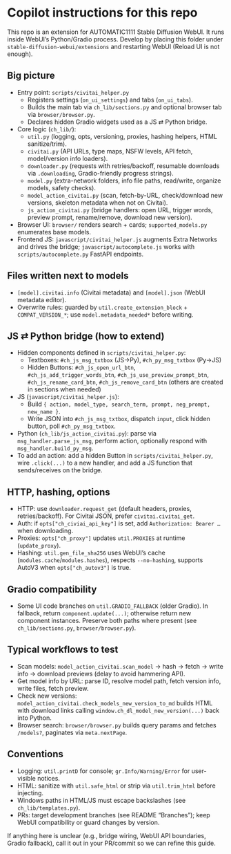 # Copilot instructions for this repo

This repo is an extension for AUTOMATIC1111 Stable Diffusion WebUI. It runs inside WebUI’s Python/Gradio process. Develop by placing this folder under `stable-diffusion-webui/extensions` and restarting WebUI (Reload UI is not enough).

## Big picture
- Entry point: `scripts/civitai_helper.py`
  - Registers settings (`on_ui_settings`) and tabs (`on_ui_tabs`).
  - Builds the main tab via `ch_lib/sections.py` and optional browser tab via `browser/browser.py`.
  - Declares hidden Gradio widgets used as a JS ⇄ Python bridge.
- Core logic (`ch_lib/`):
  - `util.py` (logging, opts, versioning, proxies, hashing helpers, HTML sanitize/trim).
  - `civitai.py` (API URLs, type maps, NSFW levels, API fetch, model/version info loaders).
  - `downloader.py` (requests with retries/backoff, resumable downloads via `.downloading`, Gradio-friendly progress strings).
  - `model.py` (extra-network folders, info file paths, read/write, organize models, safety checks).
  - `model_action_civitai.py` (scan, fetch-by-URL, check/download new versions, skeleton metadata when not on Civitai).
  - `js_action_civitai.py` (bridge handlers: open URL, trigger words, preview prompt, rename/remove, download new version).
- Browser UI: `browser/` renders search + cards; `supported_models.py` enumerates base models.
- Frontend JS: `javascript/civitai_helper.js` augments Extra Networks and drives the bridge; `javascript/autocomplete.js` works with `scripts/autocomplete.py` FastAPI endpoints.

## Files written next to models
- `[model].civitai.info` (Civitai metadata) and `[model].json` (WebUI metadata editor).
- Overwrite rules: guarded by `util.create_extension_block` + `COMPAT_VERSION_*`; use `model.metadata_needed*` before writing.

## JS ⇄ Python bridge (how to extend)
- Hidden components defined in `scripts/civitai_helper.py`:
  - Textboxes: `#ch_js_msg_txtbox` (JS→Py), `#ch_py_msg_txtbox` (Py→JS)
  - Hidden Buttons: `#ch_js_open_url_btn`, `#ch_js_add_trigger_words_btn`, `#ch_js_use_preview_prompt_btn`, `#ch_js_rename_card_btn`, `#ch_js_remove_card_btn` (others are created in sections when needed)
- JS (`javascript/civitai_helper.js`):
  - Build `{ action, model_type, search_term, prompt, neg_prompt, new_name }`.
  - Write JSON into `#ch_js_msg_txtbox`, dispatch `input`, click hidden button, poll `#ch_py_msg_txtbox`.
- Python (`ch_lib/js_action_civitai.py`): parse via `msg_handler.parse_js_msg`, perform action, optionally respond with `msg_handler.build_py_msg`.
- To add an action: add a hidden Button in `scripts/civitai_helper.py`, wire `.click(...)` to a new handler, and add a JS function that sends/receives on the bridge.

## HTTP, hashing, options
- HTTP: use `downloader.request_get` (default headers, proxies, retries/backoff). For Civitai JSON, prefer `civitai.civitai_get`.
- Auth: if `opts["ch_civiai_api_key"]` is set, add `Authorization: Bearer …` when downloading.
- Proxies: `opts["ch_proxy"]` updates `util.PROXIES` at runtime (`update_proxy`).
- Hashing: `util.gen_file_sha256` uses WebUI’s cache (`modules.cache`/`modules.hashes`), respects `--no-hashing`, supports AutoV3 when `opts["ch_autov3"]` is true.

## Gradio compatibility
- Some UI code branches on `util.GRADIO_FALLBACK` (older Gradio). In fallback, return `component.update(...)`; otherwise return new component instances. Preserve both paths where present (see `ch_lib/sections.py`, `browser/browser.py`).

## Typical workflows to test
- Scan models: `model_action_civitai.scan_model` → hash → fetch → write info → download previews (delay to avoid hammering API).
- Get model info by URL: parse ID, resolve model path, fetch version info, write files, fetch preview.
- Check new versions: `model_action_civitai.check_models_new_version_to_md` builds HTML with download links calling `window.ch_dl_model_new_version(...)` back into Python.
- Browser search: `browser/browser.py` builds query params and fetches `/models?`, paginates via `meta.nextPage`.

## Conventions
- Logging: `util.printD` for console; `gr.Info/Warning/Error` for user-visible notices.
- HTML: sanitize with `util.safe_html` or strip via `util.trim_html` before injecting.
- Windows paths in HTML/JS must escape backslashes (see `ch_lib/templates.py`).
- PRs: target development branches (see README “Branches”); keep WebUI compatibility or guard changes by version.

If anything here is unclear (e.g., bridge wiring, WebUI API boundaries, Gradio fallback), call it out in your PR/commit so we can refine this guide.